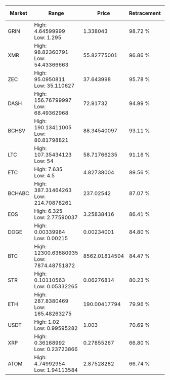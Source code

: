 | Market | Range | Price| Retracement | Doubles to 50% |
| --- | --- | --- | --- | --- |
| GRIN | High: 4.64599999<br />Low: 1.295 | 1.338043 | 98.72 % | 2.22 |
| XMR | High: 98.82360791<br />Low: 54.43366663 | 55.82775001 | 96.86 % | 1.37 |
| ZEC | High: 95.0950811<br />Low: 35.110627 | 37.643998 | 95.78 % | 1.73 |
| DASH | High: 156.76799997<br />Low: 68.49362968 | 72.91732 | 94.99 % | 1.54 |
| BCHSV | High: 190.13411005<br />Low: 80.81798821 | 88.34540097 | 93.11 % | 1.53 |
| LTC | High: 107.35434123<br />Low: 54 | 58.71766235 | 91.16 % | 1.37 |
| ETC | High: 7.635<br />Low: 4.5 | 4.82738004 | 89.56 % | 1.26 |
| BCHABC | High: 387.31464263<br />Low: 214.70878261 | 237.02542 | 87.07 % | 1.27 |
| EOS | High: 6.325<br />Low: 2.77590037 | 3.25838416 | 86.41 % | 1.40 |
| DOGE | High: 0.00339984<br />Low: 0.00215 | 0.00234001 | 84.80 % | 1.19 |
| BTC | High: 12300.63680935<br />Low: 7874.48751872 | 8562.01814504 | 84.47 % | 1.18 |
| STR | High: 0.10110563<br />Low: 0.05332265 | 0.06276814 | 80.23 % | 1.23 |
| ETH | High: 287.8380469<br />Low: 165.48263275 | 190.00417794 | 79.96 % | 1.19 |
| USDT | High: 1.02<br />Low: 0.99595282 | 1.003 | 70.69 % | 1.00 |
| XRP | High: 0.36168992<br />Low: 0.23723866 | 0.27855267 | 66.80 % | 1.08 |
| ATOM | High: 4.74992954<br />Low: 1.94113584 | 2.87528282 | 66.74 % | 1.16 |
